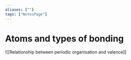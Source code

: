 ```yaml
---
aliases: [""]
tags: ["NotesPage"]
---
```


# Atoms and types of bonding

![[Relationship between periodic organisation and valence]]

